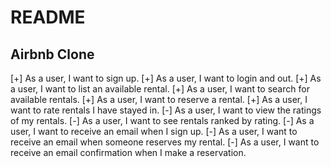 README
======

Airbnb Clone
------------

[+] As a user, I want to sign up.
[+] As a user, I want to login and out.
[+] As a user, I want to list an available rental.
[+] As a user, I want to search for available rentals.
[+] As a user, I want to reserve a rental.
[+] As a user, I want to rate rentals I have stayed in.
[-] As a user, I want to view the ratings of my rentals.
[-] As a user, I want to see rentals ranked by rating.
[-] As a user, I want to receive an email when I sign up.
[-] As a user, I want to receive an email when someone reserves my rental.
[-] As a user, I want to receive an email confirmation when I make a reservation.


